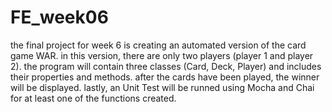 # FE_week06
the final project for week 6 is creating an automated version of the card game WAR. in this version, there are only two players (player 1 and player 2). the program will contain three classes (Card, Deck, Player) and includes their properties and methods. after the cards have been played, the winner will be displayed. lastly, an Unit Test will be runned using Mocha and Chai for at least one of the functions created. 